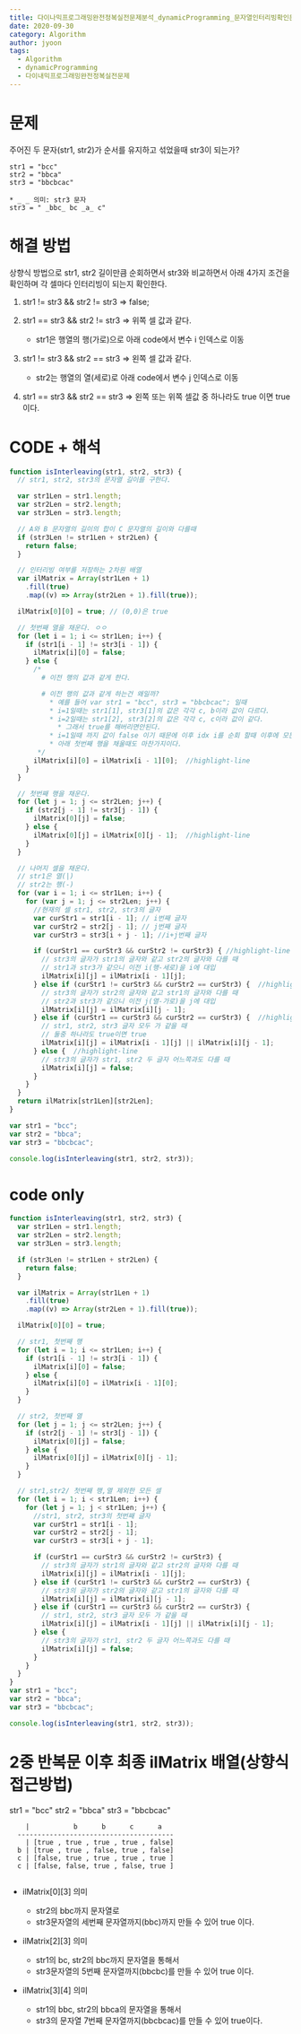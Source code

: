 ```yaml
---
title: 다이나믹프로그래밍완전정복실전문제분석_dynamicProgramming_문자열인터리빙확인문제
date: 2020-09-30
category: Algorithm
author: jyoon
tags:
  - Algorithm
  - dynamicProgramming
  - 다이내믹프로그래밍완전정복실전문제
---
```


# 문제

주어진 두 문자(str1, str2)가 순서를 유지하고 섞었을때 str3이 되는가?

```
str1 = "bcc"
str2 = "bbca"
str3 = "bbcbcac"

* _ _ 의미: str3 문자
str3 = " _bbc_ bc _a_ c"
```

# 해결 방법

상향식 방법으로 str1, str2 길이만큼 순회하면서 str3와 비교하면서 아래 4가지 조건을 확인하며 각 셀마다 인터리빙이 되는지 확인한다.

1. str1 != str3 && str2 != str3 => false;
2. str1 == str3 && str2 != str3 => 위쪽 셀 값과 같다.

   - str1은 행열의 행(가로)으로 아래 code에서 변수 i 인덱스로 이동

3. str1 != str3 && str2 == str3 => 왼쪽 셀 값과 같다.

   - str2는 행열의 열(세로)로 아래 code에서 변수 j 인덱스로 이동

4. str1 == str3 && str2 == str3 => 왼쪽 또는 위쪽 셀값 중 하나라도 true 이면 true이다.

# CODE + 해석

```js
function isInterleaving(str1, str2, str3) {
  // str1, str2, str3의 문자열 길이를 구한다.

  var str1Len = str1.length;
  var str2Len = str2.length;
  var str3Len = str3.length;

  // A와 B 문자열의 길이의 합이 C 문자열의 길이와 다를때
  if (str3Len != str1Len + str2Len) {
    return false;
  }

  // 인터리빙 여부를 저장하는 2차원 배열
  var ilMatrix = Array(str1Len + 1)
    .fill(true)
    .map((v) => Array(str2Len + 1).fill(true));

  ilMatrix[0][0] = true; // (0,0)은 true

  // 첫번째 열을 채운다. ㅇㅇ
  for (let i = 1; i <= str1Len; i++) {
    if (str1[i - 1] != str3[i - 1]) {
      ilMatrix[i][0] = false;
    } else {
      /* 
        # 이전 행의 값과 같게 한다.

        # 이전 행의 값과 같게 하는건 왜일까?
          * 예를 들어 var str1 = "bcc", str3 = "bbcbcac"; 일때
          * i=1일때는 str1[1], str3[1]의 값은 각각 c, b이라 값이 다르다. 
          * i=2일때는 str1[2], str3[2]의 값은 각각 c, c이라 값이 같다. 
            * 그래서 true를 해버리면안된다. 
          * i=1일때 까지 값이 false 이기 때문에 이후 idx i를 순회 할때 이후에 모든 값은 false이어야 한다.
          * 아래 첫번째 행을 채울때도 마찬가지이다.
       */
      ilMatrix[i][0] = ilMatrix[i - 1][0];  //highlight-line
    }
  }

  // 첫번째 행을 채운다.
  for (let j = 1; j <= str2Len; j++) {
    if (str2[j - 1] != str3[j - 1]) {
      ilMatrix[0][j] = false;
    } else {
      ilMatrix[0][j] = ilMatrix[0][j - 1];  //highlight-line
    }
  }

  // 나머지 셀을 채운다.
  // str1은 열(|)
  // str2는 행(-)
  for (var i = 1; i <= str1Len; i++) {
    for (var j = 1; j <= str2Len; j++) {
      //현재의 셀 str1, str2, str3의 글자
      var curStr1 = str1[i - 1]; // i번째 글자
      var curStr2 = str2[j - 1]; // j번째 글자
      var curStr3 = str3[i + j - 1]; //i+j번째 글자

      if (curStr1 == curStr3 && curStr2 != curStr3) { //highlight-line
        // str3의 글자가 str1의 글자와 같고 str2의 글자와 다를 때
        // str1과 str3가 같으니 이전 i(행-세로)을 i에 대입
        ilMatrix[i][j] = ilMatrix[i - 1][j];
      } else if (curStr1 != curStr3 && curStr2 == curStr3) {  //highlight-line
        // str3의 글자가 str2의 글자와 같고 str1의 글자와 다를 때
        // str2과 str3가 같으니 이전 j(열-가로)을 j에 대입
        ilMatrix[i][j] = ilMatrix[i][j - 1];
      } else if (curStr1 == curStr3 && curStr2 == curStr3) {  //highlight-line
        // str1, str2, str3 글자 모두 가 같을 때
        // 둘중 하나라도 true이면 true
        ilMatrix[i][j] = ilMatrix[i - 1][j] || ilMatrix[i][j - 1];
      } else {  //highlight-line
        // str3의 글자가 str1, str2 두 글자 어느쪽과도 다를 때
        ilMatrix[i][j] = false;
      }
    }
  }
  return ilMatrix[str1Len][str2Len];
}

var str1 = "bcc";
var str2 = "bbca";
var str3 = "bbcbcac";

console.log(isInterleaving(str1, str2, str3));
```

# code only

```js
function isInterleaving(str1, str2, str3) {
  var str1Len = str1.length;
  var str2Len = str2.length;
  var str3Len = str3.length;

  if (str3Len != str1Len + str2Len) {
    return false;
  }

  var ilMatrix = Array(str1Len + 1)
    .fill(true)
    .map((v) => Array(str2Len + 1).fill(true));

  ilMatrix[0][0] = true;

  // str1, 첫번째 행
  for (let i = 1; i <= str1Len; i++) {
    if (str1[i - 1] != str3[i - 1]) {
      ilMatrix[i][0] = false;
    } else {
      ilMatrix[i][0] = ilMatrix[i - 1][0];
    }
  }

  // str2, 첫번째 열
  for (let j = 1; j <= str2Len; j++) {
    if (str2[j - 1] != str3[j - 1]) {
      ilMatrix[0][j] = false;
    } else {
      ilMatrix[0][j] = ilMatrix[0][j - 1];
    }
  }

  // str1,str2/ 첫번째 행,열 제외한 모든 셀
  for (let i = 1; i < str1Len; i++) {
    for (let j = 1; j < str1Len; j++) {
      //str1, str2, str3의 첫번째 글자
      var curStr1 = str1[i - 1];
      var curStr2 = str2[j - 1];
      var curStr3 = str3[i + j - 1];

      if (curStr1 == curStr3 && curStr2 != curStr3) {
        // str3의 글자가 str1의 글자와 같고 str2의 글자와 다를 때
        ilMatrix[i][j] = ilMatrix[i - 1][j];
      } else if (curStr1 != curStr3 && curStr2 == curStr3) {
        // str3의 글자가 str2의 글자와 같고 str1의 글자와 다를 때
        ilMatrix[i][j] = ilMatrix[i][j - 1];
      } else if (curStr1 == curStr3 && curStr2 == curStr3) {
        // str1, str2, str3 글자 모두 가 같을 때
        ilMatrix[i][j] = ilMatrix[i - 1][j] || ilMatrix[i][j - 1];
      } else {
        // str3의 글자가 str1, str2 두 글자 어느쪽과도 다를 때
        ilMatrix[i][j] = false;
      }
    }
  }
}
var str1 = "bcc";
var str2 = "bbca";
var str3 = "bbcbcac";

console.log(isInterleaving(str1, str2, str3));
```

# 2중 반복문 이후 최종 ilMatrix 배열(상향식 접근방법)

str1 = "bcc"
str2 = "bbca"
str3 = "bbcbcac"

```
    |           b      b      c      a
  ---------------------------------------
    | [true , true , true , true , false]
  b | [true , true , false, true , false]
  c | [false, true , true , true , true ]
  c | [false, false, true , false, true ]


```

- ilMatrix[0][3] 의미

    - str2의 bbc까지 문자열로
    - str3문자열의 세번째 문자열까지(bbc)까지 만들 수 있어 true 이다.

- ilMatrix[2][3] 의미

    - str1의 bc, str2의 bbc까지 문자열을 통해서
    - str3문자열의 5번째 문자열까지(bbcbc)를 만들 수 있어 true 이다.

- ilMatrix[3][4] 의미
    - str1의 bbc, str2의 bbca의 문자열을 통해서
    - str3의 문자열 7번째 문자열까지(bbcbcac)를 만들 수 있어 true이다.
